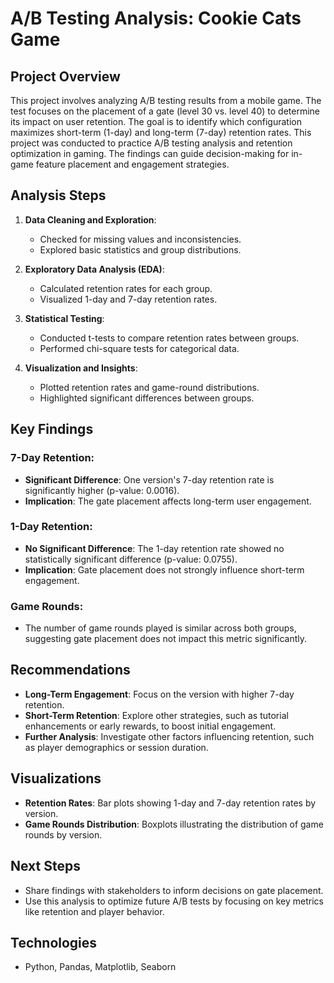 # A/B Testing Analysis: Cookie Cats Game

## Project Overview

This project involves analyzing A/B testing results from a mobile game. The test focuses on the placement of a gate (level 30 vs. level 40) to determine its impact on user retention. The goal is to identify which configuration maximizes short-term (1-day) and long-term (7-day) retention rates. This project was conducted to practice A/B testing analysis and retention optimization in gaming. The findings can guide decision-making for in-game feature placement and engagement strategies.


## Analysis Steps

1. **Data Cleaning and Exploration**:

   - Checked for missing values and inconsistencies.
   - Explored basic statistics and group distributions.

2. **Exploratory Data Analysis (EDA)**:

   - Calculated retention rates for each group.
   - Visualized 1-day and 7-day retention rates.

3. **Statistical Testing**:

   - Conducted t-tests to compare retention rates between groups.
   - Performed chi-square tests for categorical data.

4. **Visualization and Insights**:

   - Plotted retention rates and game-round distributions.
   - Highlighted significant differences between groups.

## Key Findings

### 7-Day Retention:

- **Significant Difference**: One version's 7-day retention rate is significantly higher (p-value: 0.0016).
- **Implication**: The gate placement affects long-term user engagement.

### 1-Day Retention:

- **No Significant Difference**: The 1-day retention rate showed no statistically significant difference (p-value: 0.0755).
- **Implication**: Gate placement does not strongly influence short-term engagement.

### Game Rounds:

- The number of game rounds played is similar across both groups, suggesting gate placement does not impact this metric significantly.

## Recommendations

- **Long-Term Engagement**: Focus on the version with higher 7-day retention.
- **Short-Term Retention**: Explore other strategies, such as tutorial enhancements or early rewards, to boost initial engagement.
- **Further Analysis**: Investigate other factors influencing retention, such as player demographics or session duration.

## Visualizations

- **Retention Rates**: Bar plots showing 1-day and 7-day retention rates by version.
- **Game Rounds Distribution**: Boxplots illustrating the distribution of game rounds by version.

## Next Steps

- Share findings with stakeholders to inform decisions on gate placement.
- Use this analysis to optimize future A/B tests by focusing on key metrics like retention and player behavior.

## Technologies 
- Python, Pandas, Matplotlib, Seaborn
